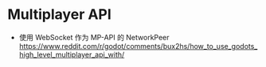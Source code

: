 # Multiplayer API

- 使用 WebSocket 作为 MP-API 的 NetworkPeer <https://www.reddit.com/r/godot/comments/bux2hs/how_to_use_godots_high_level_multiplayer_api_with/>
